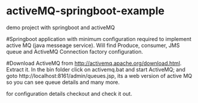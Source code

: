 # activeMQ-springboot-example
demo project with springboot and activeMQ

#Springboot application with minimum configuration required to implement active MQ (java messeage service).
Will find Produce, consumer, JMS queue and ActiveMQ Connection factory configuration.

#Download ActiveMQ from http://activemq.apache.org/download.html. Extract it. In the bin folder click on activemq.bat and start ActiveMQ;
and goto http://localhost:8161/admin/queues.jsp, its a web version of active MQ so you can see queue details and many more.

for configuration details checkout and check it out.

